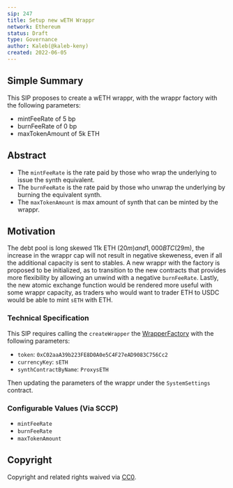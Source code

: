 ```yaml
---
sip: 247
title: Setup new wETH Wrappr
network: Ethereum
status: Draft
type: Governance
author: Kaleb(@kaleb-keny)
created: 2022-06-05
---
```


## Simple Summary

<!--"If you can't explain it simply, you don't understand it well enough." Simply describe the outcome the proposed changes intends to achieve. This should be non-technical and accessible to a casual community member.-->

This SIP proposes to create a wETH wrappr, with the wrappr factory with the following parameters:
 - mintFeeRate of 5 bp
 - burnFeeRate of 0 bp
 - maxTokenAmount of 5k ETH

## Abstract

<!--A short (~200 word) description of the proposed change, the abstract should clearly describe the proposed change. This is what *will* be done if the SIP is implemented, not *why* it should be done or *how* it will be done. If the SIP proposes deploying a new contract, write, "We propose to deploy a new contract that will do x".-->

- The `mintFeeRate` is the rate paid by those who wrap the underlying to issue the synth equivalent.
- The `burnFeeRate` is the rate paid by those who unwrap the underlying by burning the equivalent synth.
- The `maxTokenAmount` is max amount of synth that can be minted by the wrappr.


## Motivation

<!--This is where you explain the reasoning behind how you propose to solve the problem. Why did you propose to implement the change in this way, what were the considerations and trade-offs? The rationale fleshes out what motivated the design and why particular design decisions were made. It should describe alternate designs that were considered and related work. The rationale may also provide evidence of consensus within the community, and should discuss important objections or concerns raised during discussion.-->

The debt pool is long skewed  11k ETH ($20m) and  1,000 BTC ($29m), the increase in the wrappr cap will not result in negative skeweness, even if all the additional capacity is sent to stables.
A new wrappr with the factory is proposed to be initialized, as to transition to the new contracts that provides more flexibility by allowing an unwind with a negative `burnFeeRate`. 
Lastly, the new atomic exchange function would be rendered more useful with some wrappr capacity, as traders who would want to trader ETH to USDC would be able to mint `sETH` with ETH.

### Technical Specification

This SIP requires calling the `createWrapper` the [WrapperFactory](https://etherscan.io/address/0x02f9bC46beD33acdB9cb002fe346734CeF8a9480#writeContract) with the following parameters:
- `token`: `0xC02aaA39b223FE8D0A0e5C4F27eAD9083C756Cc2`
- `currencyKey`: `sETH`
- `synthContractByName`: `ProxysETH` 

Then updating the parameters of the wrappr under the `SystemSettings` contract.

### Configurable Values (Via SCCP)

- `mintFeeRate`
- `burnFeeRate`
- `maxTokenAmount`

## Copyright

Copyright and related rights waived via [CC0](https://creativecommons.org/publicdomain/zero/1.0/).
